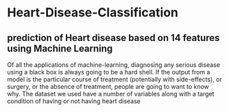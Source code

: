 # Heart-Disease-Classification
## prediction of Heart disease based on 14 features using Machine Learning


Of all the applications of machine-learning, diagnosing any serious disease using a
black box is always going to be a hard shell. If the output from a model is the particular
course of treatment (potentially with side-effects), or surgery, or the absence of
treatment, people are going to want to know why.
The dataset we used have a number of variables along with a target condition of
having or not having heart disease
